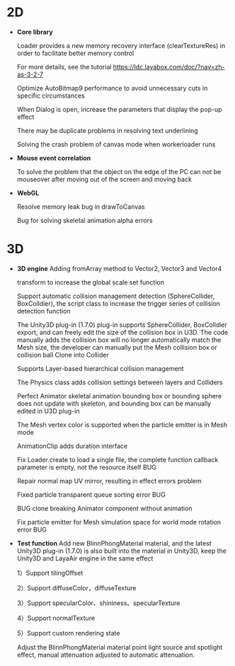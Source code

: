 # 2D

- **Core library**

  Loader provides a new memory recovery interface (clearTextureRes) in order to facilitate better memory control

  For more details, see the tutorial https://ldc.layabox.com/doc/?nav=zh-as-3-2-7

  Optimize AutoBitmap9 performance to avoid unnecessary cuts in specific circumstances

  When Dialog is open, increase the parameters that display the pop-up effect

  There may be duplicate problems in resolving text underlining

  Solving the crash problem of canvas mode when workerloader runs



- **Mouse event correlation**

  To solve the problem that the object on the edge of the PC can not be mouseover after moving out of the screen and moving back

- **WebGL**

  Resolve memory leak bug in drawToCanvas

  Bug for solving skeletal animation alpha errors

# 3D

- **3D engine**
  Adding fromArray method to Vector2, Vector3 and Vector4

  transform to increase the global scale set function

  Support automatic collision management detection (SphereCollider, BoxColldier), the script class to increase the trigger series of collision detection function

  The Unity3D plug-in (1.7.0) plug-in supports SphereCollider, BoxColldier export, and can freely edit the size of the collision box in U3D. The code manually adds the collision box will no longer automatically match the Mesh size, the developer can manually put the Mesh collision box or collision ball Clone into Collider

  Supports Layer-based hierarchical collision management

  The Physics class adds collision settings between layers and Colliders

  Perfect Animator skeletal animation bounding box or bounding sphere does not update with skeleton, and bounding box can be manually edited in U3D plug-in

  The Mesh vertex color is supported when the particle emitter is in Mesh mode

  AnimationClip adds duration interface

  Fix Loader.create to load a single file, the complete function callback parameter is empty, not the resource itself BUG

  Repair normal map UV mirror, resulting in effect errors problem

  Fixed particle transparent queue sorting error BUG

  BUG clone breaking Animator component without animation

  Fix particle emitter for Mesh simulation space for world mode rotation error BUG

- **Test function**
  Add new BlinnPhongMaterial material, and the latest Unity3D plug-in (1.7.0) is also built into the material in Unity3D, keep the Unity3D and LayaAir engine in the same effect

   1）Support tilingOffset

   2）Support diffuseColor，diffuseTexture

   3）Support  specularColor、shininess、specularTexture

   4）Support  normalTexture

   5）Support custom rendering state

   Adjust the BlinnPhongMaterial material point light source and spotlight effect, manual attenuation adjusted to automatic attenuation.



